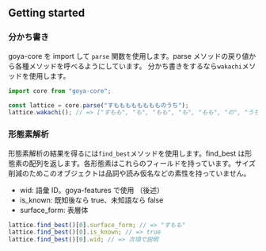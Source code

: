 ## Getting started

### 分かち書き

goya-core を import して `parse` 関数を使用します。parse メソッドの戻り値から各種メソッドを呼べるようにしています。
分かち書きをするなら`wakachi`メソッドを使用します。

```ts
import core from "goya-core";

const lattice = core.parse("すもももももももものうち");
lattice.wakachi(); // => ["すもも", "も", "もも", "も", "もも", "の", "うち"]
```

### 形態素解析

形態素解析の結果を得るには`find_best`メソッドを使用します。find_best は形態素の配列を返します。各形態素はこれらのフィールドを持っています。サイズ削減のためこのオブジェクトは品詞や読み仮名などの素性を持っていません。

- wid: 語彙 ID。goya-features で使用 （後述）
- is_known: 既知後なら true、未知語なら false
- surface_form: 表層体

```ts
lattice.find_best()[0].surface_form; // => "すもも"
lattice.find_best()[0].is_known; // => true
lattice.find_best()[0].wid; // => 次項で説明
```
